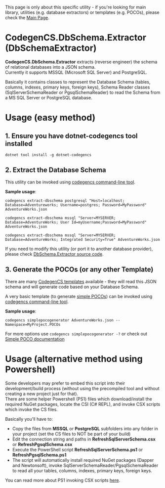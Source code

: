 This page is only about this specific utility - if you're looking for main library, utilities (e.g. database extractors) or templates (e.g. POCOs), please check the [Main Page](https://github.com/Drizin/CodegenCS/).

# CodegenCS.DbSchema.Extractor (DbSchemaExtractor)

**CodegenCS.DbSchema.Extractor** extracts (reverse engineer) the schema of relational databases into a JSON schema.  
Currently it supports MSSQL (Microsoft SQL Server) and PostgreSQL. 

Basically it contains classes to represent the Database Schema (tables, columns, indexes, primary keys, foreign keys), Schema Reader classes (SqlServerSchemaReader or PgsqlSchemaReader) to read the Schema from a MS SQL Server or PostgreSQL database.

# Usage (easy method)

## 1. Ensure you have dotnet-codegencs tool installed

```dotnet tool install -g dotnet-codegencs```

## 2. Extract the Database Schema

This utility can be invoked using [codegencs command-line tool](https://github.com/Drizin/CodegenCS#dotnet-codegencs-extract-dbschema).

**Sample usage**:

```codegencs extract-dbschema postgresql "Host=localhost; Database=Adventureworks; Username=postgres; Password=MyPassword" AdventureWorks.json```

```codegencs extract-dbschema mssql "Server=MYSERVER; Database=AdventureWorks; User Id=myUsername;Password=MyPassword" AdventureWorks.json```

```codegencs extract-dbschema mssql "Server=MYSERVER; Database=AdventureWorks; Integrated Security=True" AdventureWorks.json```

If you need to modify this utility (or port it to another database provider), please check [DbSchema.Extractor source code](https://github.com/Drizin/CodegenCS/tree/master/src/CodegenCS.DbSchema.Extractor). 

## 3. Generate the POCOs (or any other Template)

There are many [CodegenCS templates](https://github.com/Drizin/CodegenCS#dotnet-codegencs-templates) available - they will read this JSON schema and will generate code based on your Database Schema.  

A very basic template (to generate [simple POCOs](https://github.com/Drizin/CodegenCS/tree/master/src/CodegenCS.DbSchema.Templates/SimplePOCOGenerator)) can be invoked using [codegencs command-line tool](https://github.com/Drizin/CodegenCS#dotnet-codegencs-simplepocogenerator).

**Sample usage**:

```codegencs simplepocogenerator AdventureWorks.json --Namespace=MyProject.POCOs```

For more options use ```codegencs simplepocogenerator -?``` or check out [Simple POCO documentation](https://github.com/Drizin/CodegenCS/tree/master/src/CodegenCS.DbSchema.Templates/SimplePOCOGenerator)

# Usage (alternative method using Powershell)

Some developers may prefer to embed this script into their development/build process (without using the precompiled tool and without creating a new project just for that).  
There are some helper Powershell (PS1) files which download/install the required NuGet packages, locate the CSI (C# REPL), and invoke CSX scripts which invoke the CS files.

Basically you'll have to:

- Copy the files from **MSSQL** or **PostgreSQL** subfolders into any folder in your project (set the CS files to NOT be part of your build)
- Edit the connection string and paths in **RefreshSqlServerSchema.csx** or **RefreshPgsqlSchema.csx**
- Execute the PowerShell script **RefreshSqlServerSchema.ps1** or **RefreshPgsqlSchema.ps1**
- The script will automatically install required NuGet packages (Dapper and Newtonsoft), invoke SqlServerSchemaReader/PgsqlSchemaReader to read all your tables, columns, indexes, primary keys, foreign keys.  

You can read more about PS1 invoking CSX scripts [here](https://rdrizin.com/code-generation-csx-scripts-part1/).
